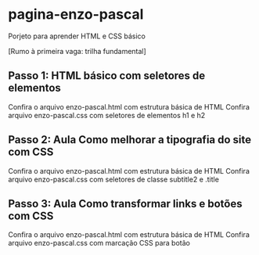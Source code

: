 # pagina-enzo-pascal
Porjeto para aprender HTML e CSS básico

[Rumo à primeira vaga: trilha fundamental]

## Passo 1: HTML básico com seletores de elementos
Confira o arquivo enzo-pascal.html com estrutura básica de HTML
Confira  arquivo enzo-pascal.css com seletores de elementos h1 e h2

## Passo 2: Aula Como melhorar a tipografia do site com CSS
Confira o arquivo enzo-pascal.html com estrutura básica de HTML
Confira  arquivo enzo-pascal.css com seletores de classe subtitle2 e .title

## Passo 3: Aula Como transformar links e botões com CSS
Confira o arquivo enzo-pascal.html com estrutura básica de HTML
Confira  arquivo enzo-pascal.css com marcação CSS para botão